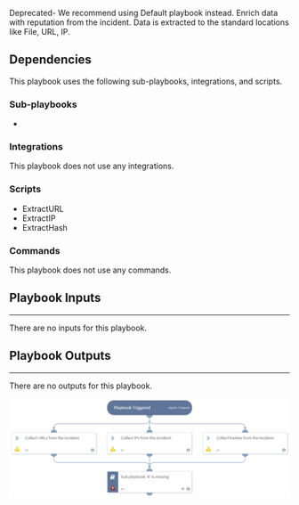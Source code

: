 Deprecated- We recommend using Default playbook instead. Enrich data with reputation from the incident. Data is extracted to the standard locations like File, URL, IP.

## Dependencies
This playbook uses the following sub-playbooks, integrations, and scripts.

### Sub-playbooks
* 

### Integrations
This playbook does not use any integrations.

### Scripts
* ExtractURL
* ExtractIP
* ExtractHash

### Commands
This playbook does not use any commands.

## Playbook Inputs
---
There are no inputs for this playbook.

## Playbook Outputs
---
There are no outputs for this playbook.

![Incident_Enrichment](https://github.com/ElazarK/content-docs/blob/master/images/playbooks/Incident_Enrichment.png)

